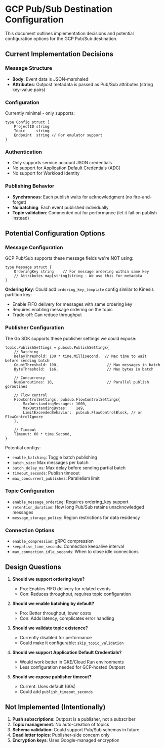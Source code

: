 # GCP Pub/Sub Destination Configuration

This document outlines implementation decisions and potential configuration options for the GCP Pub/Sub destination.

## Current Implementation Decisions

### Message Structure
- **Body**: Event data is JSON-marshaled
- **Attributes**: Outpost metadata is passed as Pub/Sub attributes (string key-value pairs)

### Configuration
Currently minimal - only supports:
```golang
type Config struct {
    ProjectID string
    Topic     string
    Endpoint  string // For emulator support
}
```

### Authentication
- Only supports service account JSON credentials
- No support for Application Default Credentials (ADC)
- No support for Workload Identity

### Publishing Behavior
- **Synchronous**: Each publish waits for acknowledgment (no fire-and-forget)
- **No batching**: Each event published individually
- **Topic validation**: Commented out for performance (let it fail on publish instead)

## Potential Configuration Options

### Message Configuration
GCP Pub/Sub supports these message fields we're NOT using:

```golang
type Message struct {
    OrderingKey string    // For message ordering within same key
    // Attributes map[string]string - We use this for metadata
}
```

**Ordering Key**: Could add `ordering_key_template` config similar to Kinesis partition key:
- Enable FIFO delivery for messages with same ordering key
- Requires enabling message ordering on the topic
- Trade-off: Can reduce throughput

### Publisher Configuration
The Go SDK supports these publisher settings we could expose:

```golang
topic.PublishSettings = pubsub.PublishSettings{
    // Batching
    DelayThreshold: 100 * time.Millisecond,  // Max time to wait before sending batch
    CountThreshold: 100,                      // Max messages in batch
    ByteThreshold:  1e6,                      // Max bytes in batch
    
    // Concurrency
    NumGoroutines: 10,                        // Parallel publish goroutines
    
    // Flow control
    FlowControlSettings: pubsub.FlowControlSettings{
        MaxOutstandingMessages: 1000,
        MaxOutstandingBytes:    1e9,
        LimitExceededBehavior:  pubsub.FlowControlBlock, // or FlowControlIgnore
    },
    
    // Timeout
    Timeout: 60 * time.Second,
}
```

Potential configs:
- `enable_batching`: Toggle batch publishing
- `batch_size`: Max messages per batch
- `batch_delay_ms`: Max delay before sending partial batch
- `timeout_seconds`: Publish timeout
- `max_concurrent_publishes`: Parallelism limit

### Topic Configuration
- `enable_message_ordering`: Requires ordering_key support
- `retention_duration`: How long Pub/Sub retains unacknowledged messages
- `message_storage_policy`: Region restrictions for data residency

### Connection Options
- `enable_compression`: gRPC compression
- `keepalive_time_seconds`: Connection keepalive interval
- `max_connection_idle_seconds`: When to close idle connections

## Design Questions

1. **Should we support ordering keys?**
   - Pro: Enables FIFO delivery for related events
   - Con: Reduces throughput, requires topic configuration

2. **Should we enable batching by default?**
   - Pro: Better throughput, lower costs
   - Con: Adds latency, complicates error handling

3. **Should we validate topic existence?**
   - Currently disabled for performance
   - Could make it configurable: `skip_topic_validation`

4. **Should we support Application Default Credentials?**
   - Would work better in GKE/Cloud Run environments
   - Less configuration needed for GCP-hosted Outpost

5. **Should we expose publisher timeout?**
   - Current: Uses default (60s)
   - Could add `publish_timeout_seconds`

## Not Implemented (Intentionally)

1. **Push subscriptions**: Outpost is a publisher, not a subscriber
2. **Topic management**: No auto-creation of topics
3. **Schema validation**: Could support Pub/Sub schemas in future
4. **Dead letter topics**: Publisher-side concern only
5. **Encryption keys**: Uses Google-managed encryption